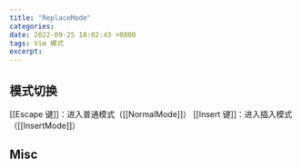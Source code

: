 ```yaml
---
title: "ReplaceMode"
categories: 
date: 2022-09-25 18:02:43 +0800
tags: Vim 模式
excerpt: 
---
```









## 模式切换

[[Escape 键]]：进入普通模式（[[NormalMode]]）
[[Insert 键]]：进入插入模式（[[InsertMode]]）


## Misc







